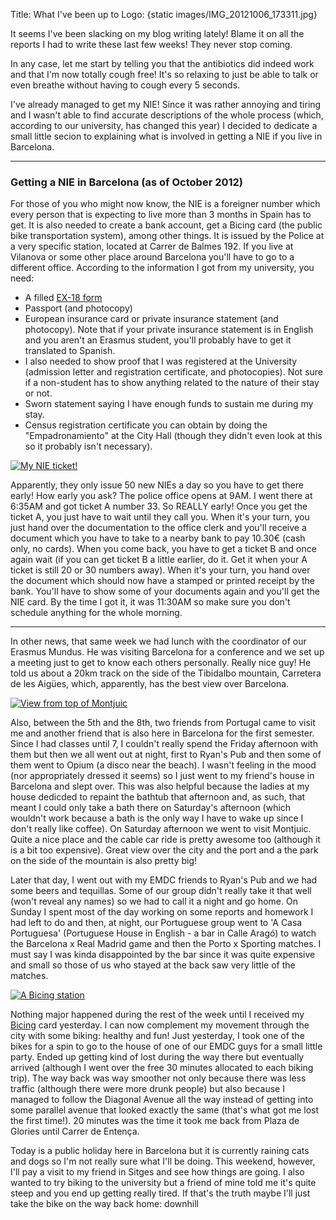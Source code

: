 Title: What I've been up to
Logo: {static images/IMG_20121006_173311.jpg}

It seems I've been slacking on my blog writing lately! Blame it on all the
reports I had to write these last few weeks! They never stop coming.

In any case, let me start by telling you that the antibiotics did indeed work
and that I'm now totally cough free! It's so relaxing to just be able to talk
or even breathe without having to cough every 5 seconds.

<!-- PELICAN_END_SUMMARY -->

I've already managed to get my NIE! Since it was rather annoying and tiring and
I wasn't able to find accurate descriptions of the whole process (which,
according to our university, has changed this year) I decided to dedicate a
small little secion to explaining what is involved in getting a NIE if you live
in Barcelona.

---
 
### Getting a NIE in Barcelona (as of October 2012)

For those of you who might now know, the NIE is a foreigner number which every
person that is expecting to live more than 3 months in Spain has to get. It is
also needed to create a bank account, get a Bicing card (the public bike
transportation system), among other things. It is issued by the Police at a
very specific station, located at Carrer de Balmes 192. If you live at Vilanova
or some other place around Barcelona you'll have to go to a different office.
According to the information I got from my university, you need:

* A filled [EX-18 form](http://www.interior.gob.es/modelos-de-solicitud-37/extranjeria-342?locale=es)
* Passport (and photocopy) 
* European insurance card or private insurance statement (and photocopy). Note
  that if your private insurance statement is in English and you aren't an
  Erasmus student, you'll probably have to get it translated to Spanish.  
* I also needed to show proof that I was registered at the University
  (admission letter and registration certificate, and photocopies). Not sure if
  a non-student has to show anything related to the nature of their stay or
  not.  
* Sworn statement saying I have enough funds to sustain me during my stay.  
* Census registration certificate you can obtain by doing the "Empadronamiento"
  at the City Hall (though they didn't even look at this so it probably isn't
  necessary).

<p class="float-right-sm center-text">
<a class="image-box" href="{static images/284296_439604699410628_2107241000_n.jpg}" title="My NIE ticket!">
<img src="{static images/284296_439604699410628_2107241000_n.jpg thumb=220x165}" alt="My NIE ticket!">
</a>
</p>

Apparently, they only issue 50 new NIEs a day so you have to get there early!
How early you ask? The police office opens at 9AM. I went there at 6:35AM and
got ticket A number 33. So REALLY early! Once you get the ticket A, you just
have to wait until they call you. When it's your turn, you just hand over the
documentation to the office clerk and you'll receive a document which you have
to take to a nearby bank to pay 10.30€ (cash only, no cards). When you come
back, you have to get a ticket B and once again wait (if you can get ticket B a
little earlier, do it. Get it when your A ticket is still 20 or 30 numbers
away). When it's your turn, you hand over the document which should now have a
stamped or printed receipt by the bank. You'll have to show some of your
documents again and you'll get the NIE card. By the time I got it, it was
11:30AM so make sure you don't schedule anything for the whole morning.

---

In other news, that same week we had lunch with the coordinator of our Erasmus
Mundus. He was visiting Barcelona for a conference and we set up a meeting just
to get to know each others personally. Really nice guy! He told us about
a 20km track on the side of the Tibidalbo mountain, Carretera de les Aigües,
which, apparently, has the best view over Barcelona.

<p class="float-right-sm center-text">
<a class="image-box" href="{static images/430015_441363872568044_1000517469_n.jpg}" title="View from top of Montjuic">
<img src="{static images/430015_441363872568044_1000517469_n.jpg thumb=220x165}" alt="View from top of Montjuic">
</a>
</p>

Also, between the 5th and the 8th, two friends from Portugal came to visit me
and another friend that is also here in Barcelona for the first semester. Since
I had classes until 7, I couldn't really spend the Friday afternoon with them
but then we all went out at night, first to Ryan's Pub and then some of them
went to Opium (a disco near the beach). I wasn't feeling in the mood (nor
appropriately dressed it seems) so I just went to my friend's house in
Barcelona and slept over. This was also helpful because the ladies at my house
dedicded to repaint the bathtub that afternoon and, as such, that meant I could
only take a bath there on Saturday's afternoon (which wouldn't work because a
bath is the only way I have to wake up since I don't really like coffee). On
Saturday afternoon we went to visit Montjuic. Quite a nice place and the cable
car ride is pretty awesome too (although it is a bit too expensive). Great view
over the city and the port and a the park on the side of the mountain is also
pretty big!

Later that day, I went out with my EMDC friends to Ryan's Pub and we had some
beers and tequillas. Some of our group didn't really take it that well (won't
reveal any names) so we had to call it a night and go home. On Sunday I
spent most of the day working on some reports and homework I had left to do and
then, at night, our Portuguese group went to 'A Casa Portuguesa' (Portuguese
House in English - a bar in Calle Aragó) to watch the Barcelona x Real Madrid
game and then the Porto x Sporting matches. I must say I was kinda disappointed
by the bar since it was quite expensive and small so those of us who stayed at
the back saw very little of the matches.

<p class="float-right-sm center-text">
<a class="image-box" href="{static "images/Bicing Bracellona.jpg"}" title="A Bicing station">
<img src="{static "images/Bicing Bracellona.jpg" thumb=220x165}" alt="A Bicing station">
</a>
</p>

Nothing major happened during the rest of the week until I received my [Bicing](https://www.bicing.cat/)
card yesterday. I can now complement my movement through the city with some
biking: healthy and fun! Just yesterday, I took one of the bikes for a spin to
go to the house of one of our EMDC guys for a small little party. Ended up
getting kind of lost during the way there but eventually arrived (although I
went over the free 30 minutes allocated to each biking trip). The way back was
way smoother not only because there was less traffic (although there were more
drunk people) but also because I managed to follow the Diagonal Avenue all the
way instead of getting into some parallel avenue that looked exactly the same
(that's what got me lost the first time!). 20 minutes was the time it took me
back from Plaza de Glories until Carrer de Entença.

Today is a public holiday here in Barcelona but it is currently raining cats
and dogs so I'm not really sure what I'll be doing. This weekend, however, I'll
pay a visit to my friend in Sitges and see how things are going. I also wanted
to try biking to the university but a friend of mine told me it's quite steep
and you end up getting really tired. If that's the truth maybe I'll just take
the bike on the way back home: downhill 

